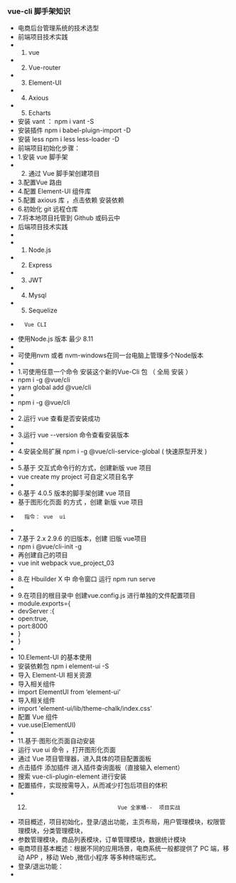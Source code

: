 ### vue-cli 脚手架知识
- 	电商后台管理系统的技术选型 
- 	前端项目技术实践		
- 1.  vue
- 2.  Vue-router
- 3.  Element-UI
- 4.  Axious
- 5.  Echarts
- 安装  vant  ： npm i vant -S
- 安装插件       npm i babel-pluign-import -D
- 安装 less      npm i less less-loader -D
- 前端项目初始化步骤：
- 1.安装 vue 脚手架
- 2. 通过 Vue 脚手架创建项目
- 3.配置Vue 路由
- 4.配置 Element-UI 组件库
- 5.配置 axious 库  ，点击依赖  安装依赖
- 6.初始化 git 远程仓库
- 7.将本地项目托管到 Github 或码云中 
- 后端项目技术实践
- 
- 1.  Node.js
- 2.  Express
- 3.  JWT
- 4.  Mysql
- 5.  Sequelize
- 		Vue CLI
-   使用Node.js 版本   最少 8.11
- 
- 可使用nvm 或者 nvm-windows在同一台电脑上管理多个Node版本
- 
- 1.可使用任意一个命令 安装这个新的Vue-Cli 包  （ 全局 安装  ）
- npm i -g @vue/cli
- yarn global add @vue/cli
- 
- npm i -g @vue/cli
- 
- 2.运行 vue  查看是否安装成功
- 
- 3.运行 vue --version 命令查看安装版本
- 
- 4.安装全局扩展    npm i -g @vue/cli-service-global   (  快速原型开发  )
- 
- 5.基于 交互式命令行的方式，创建新版 vue 项目
-   vue create my project    可自定义项目名字
- 
- 6.基于 4.0.5 版本的脚手架创建 vue 项目
-   基于图形化页面 的方式 ，创建 新版 vue 项目  
-   	指令：	vue  ui
- 
- 7.基于 2.x    2.9.6  的旧版本，创建 旧版 vue项目
-   npm i @vue/cli-init -g
- 	再创建自己的项目
-  vue init webpack vue_project_03
- 
- 8.在 Hbuilder X 中 命令窗口 运行 npm run serve
- 
- 9.在项目的根目录中  创建vue.config.js  进行单独的文件配置项目
-   module.exports={
- 	devServer :{
- 	open:true,
- 	port:8000
- }
- }
- 
- 10.Element-UI 的基本使用
-    安装依赖包  npm i element-ui -S
- 导入 Element-UI 相关资源
-  导入相关组件
- import ElementUI from ‘element-ui’
- 导入相关组件
- import 'element-ui/lib/theme-chalk/index.css'
- 配置 Vue 组件
- vue.use(ElementUI)
- 
- 11.基于·图形化页面自动安装
-   运行 vue ui 命令  ，打开图形化页面
-   通过 Vue 项目管理器，进入具体的项目配置面板
-   点击插件  添加插件  进入插件查询面板（直接输入  element）
-   搜索  vue-cli-plugin-element 进行安装
-   配置插件，实现按需导入，从而减少打包后项目的体积
- 12.                                 Vue 全家桶--  项目实战
-   项目概述，项目初始化，登录/退出功能，主页布局，用户管理模块，权限管理模块，分类管理模块，
-   参数管理模块，商品列表模块，订单管理模块，数据统计模块
-   电商项目基本概述：根据不同的应用场景，电商系统一般都提供了 PC 端，移动 APP ，移动 Web ,微信小程序 等多种终端形式。 
- 登录/退出功能： 
-  